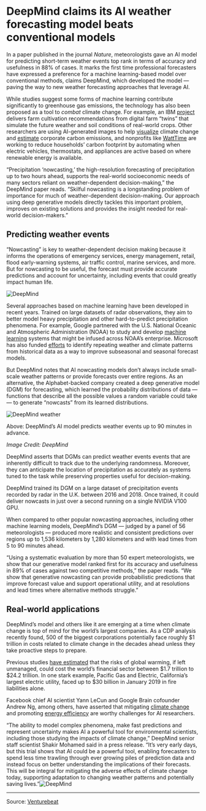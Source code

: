 # DeepMind claims its AI weather forecasting model beats conventional models

In a paper published in the journal _Nature_, meteorologists gave an AI model for predicting short-term weather events top rank in terms of accuracy and usefulness in 88% of cases. It marks the first time professional forecasters have expressed a preference for a machine learning-based model over conventional methods, claims DeepMind, which developed the model — paving the way to new weather forecasting approaches that leverage AI.

While studies suggest some forms of machine learning contribute significantly to greenhouse gas emissions, the technology has also been proposed as a tool to _combat_ climate change. For example, an IBM [project](https://venturebeat.com/2020/04/29/researchers-propose-ways-to-apply-ai-to-agriculture-and-conservation/) delivers farm cultivation recommendations from digital farm “twins” that simulate the future weather and soil conditions of real-world crops. Other researchers are using AI-generated images to help [visualize](https://venturebeat.com/2019/10/23/researchers-visualize-climate-impact-with-ai-generated-images/) climate change and [estimate](https://venturebeat.com/2021/09/13/ai-can-estimate-corporate-greenhouse-gas-emissions/) corporate carbon emissions, and nonprofits like [WattTime](https://venturebeat.com/2020/09/11/ai-weekly-what-ml-practitioners-are-doing-about-climate-change/) are working to reduce households’ carbon footprint by automating when electric vehicles, thermostats, and appliances are active based on where renewable energy is available.

“Precipitation ‘nowcasting,’ the high-resolution forecasting of precipitation up to two hours ahead, supports the real-world socioeconomic needs of many sectors reliant on weather-dependent decision-making,” the DeepMind paper reads. “Skilful nowcasting is a longstanding problem of importance for much of weather-dependent decision-making. Our approach using deep generative models directly tackles this important problem, improves on existing solutions and provides the insight needed for real-world decision-makers.”

## Predicting weather events

“Nowcasting” is key to weather-dependent decision making because it informs the operations of emergency services, energy management, retail, flood early-warning systems, air traffic control, marine services, and more. But for nowcasting to be useful, the forecast must provide accurate predictions and account for uncertainty, including events that could greatly impact human life.

![DeepMind](https://venturebeat.com/wp-content/uploads/2021/09/fig1-wheel.gif?w=710&resize=710%2C300&strip=all)

Several approaches based on machine learning have been developed in recent years. Trained on large datasets of radar observations, they aim to better model heavy precipitation and other hard-to-predict precipitation phenomena. For example, Google partnered with the U.S. National Oceanic and Atmospheric Administration (NOAA) to study and develop [machine learning](https://venturebeat.com/category/ai/) systems that might be infused across NOAA’s enterprise. Microsoft has also funded [efforts](https://blogs.microsoft.com/ai/ai-subseasonal-weather-forecast/) to identify repeating weather and climate patterns from historical data as a way to improve subseasonal and seasonal forecast models.

But DeepMind notes that AI nowcasting models don’t always include small-scale weather patterns or provide forecasts over entire regions. As an alternative, the Alphabet-backed company created a deep generative model (DGM) for forecasting, which learned the probability distributions of data — functions that describe all the possible values a random variable could take — to generate “nowcasts” from its learned distributions.

![DeepMind weather](https://venturebeat.com/wp-content/uploads/2021/09/Screenshot-19.png?w=800&resize=800%2C269&strip=all)

Above: DeepMind’s AI model predicts weather events up to 90 minutes in advance.

_Image Credit: DeepMind_

DeepMind asserts that DGMs can predict weather events events that are inherently difficult to track due to the underlying randomness. Moreover, they can anticipate the location of precipitation as accurately as systems tuned to the task while preserving properties useful for decision-making.

DeepMind trained its DGM on a large dataset of precipitation events recorded by radar in the U.K. between 2016 and 2018. Once trained, it could deliver nowcasts in just over a second running on a single NVIDIA V100 GPU.

When compared to other popular nowcasting approaches, including other machine learning models, DeepMind’s DGM — judged by a panel of 56 meteorologists — produced more realistic and consistent predictions over regions up to 1,536 kilometers by 1,280 kilometers and with lead times from 5 to 90 minutes ahead.

“Using a systematic evaluation by more than 50 expert meteorologists, we show that our generative model ranked first for its accuracy and usefulness in 89% of cases against two competitive methods,” the paper reads. “We show that generative nowcasting can provide probabilistic predictions that improve forecast value and support operational utility, and at resolutions and lead times where alternative methods struggle.”

## Real-world applications

DeepMind’s model and others like it are emerging at a time when climate change is top of mind for the world’s largest companies. As a CDP analysis recently found, 500 of the biggest corporations potentially face roughly $1 trillion in costs related to climate change in the decades ahead unless they take proactive steps to prepare.

Previous studies [have estimated](https://www.nature.com/articles/nclimate2972) that the risks of global warming, if left unmanaged, could cost the world’s financial sector between $1.7 trillion to $24.2 trillion. In one stark example, Pacific Gas and Electric, California’s largest electric utility, faced up to $30 billion in January 2019 in fire liabilities alone.

Facebook chief AI scientist Yann LeCun and Google Brain cofounder Andrew Ng, among others, have asserted that mitigating [climate change](https://venturebeat.com/2019/12/16/ai-experts-urge-machine-learning-researchers-to-tackle-climate-change/) and promoting [energy efficiency](https://venturebeat.com/2019/12/17/yann-lecun-ar-glasses-will-be-the-killer-app-of-energy-efficient-machine-learning/) are worthy challenges for AI researchers.

“The ability to model complex phenomena, make fast predictions and represent uncertainty makes AI a powerful tool for environmental scientists, including those studying the impacts of climate change,” DeepMind senior staff scientist Shakir Mohamed said in a press release. “It’s very early days, but this trial shows that AI could be a powerful tool, enabling forecasters to spend less time trawling through ever growing piles of prediction data and instead focus on better understanding the implications of their forecasts. This will be integral for mitigating the adverse effects of climate change today, supporting adaptation to changing weather patterns and potentially saving lives.”![DeepMind](https://venturebeat.com/wp-content/uploads/2021/09/fig1-wheel.gif?w=710&resize=710%2C300&strip=all)

---

Source: [Venturebeat](https://venturebeat.com/2021/09/29/deepmind-claims-its-ai-weather-forecasting-model-beats-conventional-models/)
